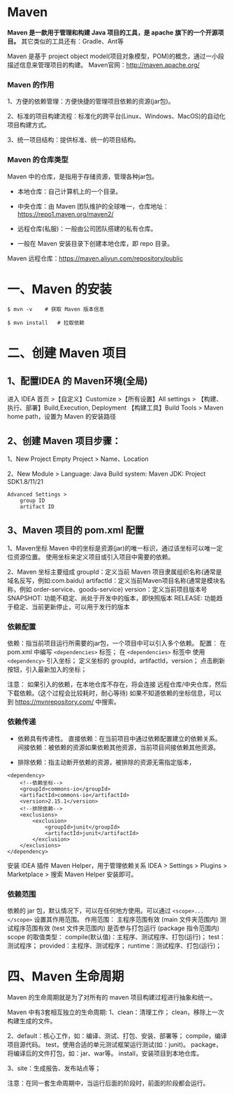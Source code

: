 # Maven
**Maven 是一款用于管理和构建 Java 项目的工具，是 apache 旗下的一个开源项目。**
其它类似的工具还有：Gradle、Ant等

Maven 是基于 project object model(项目对象模型，POM)的概念，通过一小段描述信息来管理项目的构建。
Maven官网：http://maven.apache.org/

### Maven 的作用

1、方便的依赖管理：方便快捷的管理项目依赖的资源(jar包)。

2、标准的项目构建流程：标准化的跨平台(Linux、Windows、MacOS)的自动化项目构建方式。

3、统一项目结构：提供标准、统一的项目结构。

### Maven 的仓库类型

Maven 中的仓库，是指用于存储资源，管理各种jar包。
* 本地仓库：自己计算机上的一个目录。
* 中央仓库：由 Maven 团队维护的全球唯一，仓库地址：https://repo1.maven.org/maven2/
* 远程仓库(私服)：一般由公司团队搭建的私有仓库。

* 一般在 Maven 安装目录下创建本地仓库，即 repo 目录。

Maven 远程仓库：https://maven.aliyun.com/repository/public

# 一、Maven 的安装

```shell
$ mvn -v	# 获取 Maven 版本信息

$ mvn install	# 拉取依赖
```

# 二、创建 Maven 项目

## 1、配置IDEA 的 Maven环境(全局)
进入 IDEA 首页 >【自定义】Customize >【所有设置】All settings > 【构建、执行、部署】Build,Execution, Deployment
【构建工具】Build Tools > 
		Maven home path，设置为 Maven 的安装路径

## 2、创建 Maven 项目步骤：
1、New Project
	Empty Project > Name、Location

2、New Module > 
	Language: Java 
	Build system: Maven
	JDK: Project SDK1.8/11/21

	Advanced Settings > 
		group ID
		artifact ID

## 3、Maven 项目的 pom.xml 配置

1、Maven坐标
	Maven 中的坐标是资源(jar)的唯一标识，通过该坐标可以唯一定位资源位置。
	使用坐标来定义项目或引入项目中需要的依赖。

2、Maven 坐标主要组成
	groupId：定义当前 Maven 项目隶属组织名称(通常是域名反写，例如:com.baidu)
	artifactId：定义当前Maven项目名称(通常是模块名称，例如 order-service、goods-service)
	version：定义当前项目版本号
		SNAPSHOT: 功能不稳定、尚处于开发中的版本，即快照版本
		RELEASE: 功能趋于稳定、当前更新停止，可以用于发行的版本

### 依赖配置
依赖：指当前项目运行所需要的jar包，一个项目中可以引入多个依赖。
配置：
	在 pom.xml 中编写 `<dependencies>` 标签；
	在 `<dependencies>` 标签中 使用 `<dependency>` 引入坐标；
	定义坐标的 groupId，artifactId，version；
	点击刷新按钮，引入最新加入的坐标；

注意：
	如果引入的依赖，在本地仓库不存在，将会连接 远程仓库/中央仓库，然后下载依赖。(这个过程会比较耗时，耐心等待)
	如果不知道依赖的坐标信息，可以到 https://mvnrepository.com/ 中搜索。


### 依赖传递
* 依赖具有传递性。
	直接依赖：在当前项目中通过依赖配置建立的依赖关系。
	间接依赖：被依赖的资源如果依赖其他资源，当前项目间接依赖其他资源。

* 排除依赖：指主动断开依赖的资源，被排除的资源无需指定版本，

```shell
<dependency>
	<!--依赖坐标-->
    <groupId>commons-io</groupId>
    <artifactId>commons-io</artifactId>
    <version>2.15.1</version>
    <!--排除依赖-->
    <exclusions>
        <exclusion>
            <groupId>junit</groupId>
            <artifactId>junit</artifactId>
        </exclusion>
    </exclusions>
</dependency>
```

安装 IDEA 插件 Maven Helper，用于管理依赖关系
	IDEA > Settings > Plugins > Marketplace > 搜索 Maven Helper 安装即可。

### 依赖范围
依赖的 jar 包，默认情况下，可以在任何地方使用。可以通过 `<scope>...</scope>` 设置其作用范围。
作用范围：
	主程序范围有效 (main 文件夹范围内)
	测试程序范围有效 (test 文件夹范围内)
	是否参与打包运行 (package 指令范围内)
scope 的取值类型：
	compile(默认值)：主程序、测试程序、打包(运行)；
	test：测试程序；
	provided：主程序、测试程序；
	runtime：测试程序、打包(运行)；


# 四、Maven 生命周期

Maven 的生命周期就是为了对所有的 maven 项目构建过程进行抽象和统一。

Maven 中有3套相互独立的生命周期:
1、clean：清理工作；
	clean，移除上一次构建生成的文件。

2、default：核心工作，如：编译、测试、打包、安装、部署等；
	compile，编译项目源代码。
	test，使用合适的单元测试框架运行测试(如：junit)。
	package，将编译后的文件打包，如：jar、war等。
	install，安装项目到本地仓库。

3、site：生成报告、发布站点等；

注意：在同一套生命周期中，当运行后面的阶段时，前面的阶段都会运行。















